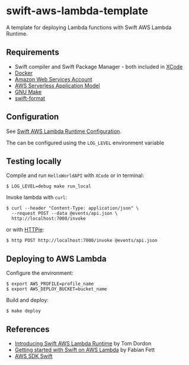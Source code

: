 # swift-aws-lambda-template

A template for deploying Lambda functions with Swift AWS Lambda Runtime.

## Requirements

- Swift compiler and Swift Package Manager - both included in [XCode](https://developer.apple.com/xcode/)
- [Docker](https://docs.docker.com/docker-for-mac/install/)
- [Amazon Web Services Account](https://aws.amazon.com)
- [AWS Serverless Application Model](https://github.com/awslabs/serverless-application-model)
- [GNU Make](https://www.gnu.org/software/make/)
- [swift-format](https://github.com/apple/swift-format)

## Configuration

See [Swift AWS Lambda Runtime Configuration](https://github.com/swift-server/swift-aws-lambda-runtime#configuration).

The can be configured using the `LOG_LEVEL` environment variable

## Testing locally

Compile and run `HelloWorldAPI` with `XCode` or in terminal:

```
$ LOG_LEVEL=debug make run_local
```

Invoke lambda with `curl`:

```
$ curl --header "Content-Type: application/json" \
  --request POST --data @events/api.json \
  http://localhost:7000/invoke
```

or with [HTTPie](https://httpie.org):

```
$ http POST http://localhost:7000/invoke @events/api.json
```

## Deploying to AWS Lambda

Configure the environment:

```
$ export AWS_PROFILE=profile_name
$ export AWS_DEPLOY_BUCKET=bucket_name
```

Build and deploy:

```
$ make deploy
```

## References

- [Introducing Swift AWS Lambda Runtime](https://swift.org/blog/aws-lambda-runtime) by Tom Dordon
- [Getting started with Swift on AWS Lambda](https://fabianfett.de/getting-started-with-swift-aws-lambda-runtime) by Fabian Fett
- [AWS SDK Swift](https://github.com/swift-aws/aws-sdk-swift)
